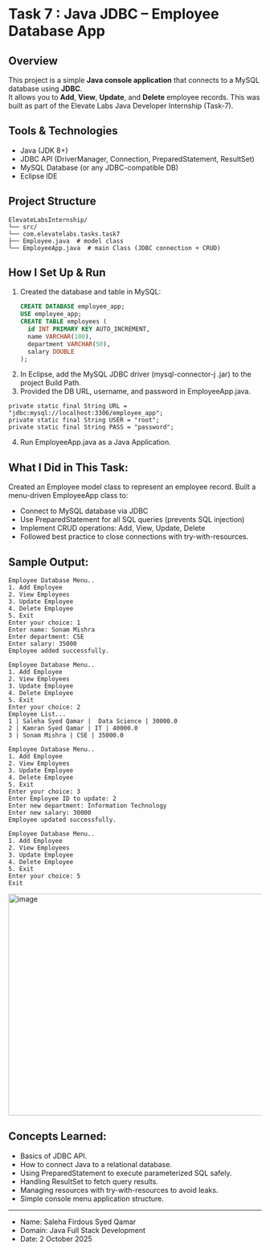 # Task 7 :  Java JDBC – Employee Database App

## Overview
This project is a simple **Java console application** that connects to a MySQL database using **JDBC**.  
It allows you to **Add**, **View**, **Update**, and **Delete** employee records.
This was built as part of the Elevate Labs Java Developer Internship (Task-7).

## Tools & Technologies
- Java (JDK 8+)
- JDBC API (DriverManager, Connection, PreparedStatement, ResultSet)
- MySQL Database (or any JDBC-compatible DB)
- Eclipse IDE

## Project Structure
```
ElevateLabsInternship/
└── src/
└── com.elevatelabs.tasks.task7
├── Employee.java  # model class
└── EmployeeApp.java  # main Class (JDBC connection + CRUD)
```


## How I Set Up & Run
1. Created the database and table in MySQL:
   ```sql
   CREATE DATABASE employee_app;
   USE employee_app;
   CREATE TABLE employees (
     id INT PRIMARY KEY AUTO_INCREMENT,
     name VARCHAR(100),
     department VARCHAR(50),
     salary DOUBLE
   );
 2. In Eclipse, add the MySQL JDBC driver (mysql-connector-j .jar) to the project Build Path.
 3. Provided the DB URL, username, and password in EmployeeApp.java.
 ```
private static final String URL = "jdbc:mysql://localhost:3306/employee_app";
private static final String USER = "root";
private static final String PASS = "password";
```
4. Run EmployeeApp.java as a Java Application.


## What I Did in This Task:
Created an Employee model class to represent an employee record.
Built a menu-driven EmployeeApp class to:
- Connect to MySQL database via JDBC
- Use PreparedStatement for all SQL queries (prevents SQL injection)
- Implement CRUD operations: Add, View, Update, Delete
- Followed best practice to close connections with try-with-resources.

## Sample Output:
```
Employee Database Menu..
1. Add Employee
2. View Employees
3. Update Employee
4. Delete Employee
5. Exit
Enter your choice: 1
Enter name: Sonam Mishra
Enter department: CSE
Enter salary: 35000
Employee added successfully.

Employee Database Menu..
1. Add Employee
2. View Employees
3. Update Employee
4. Delete Employee
5. Exit
Enter your choice: 2
Employee List...
1 | Saleha Syed Qamar |  Data Science | 30000.0
2 | Kamran Syed Qamar | IT | 40000.0
3 | Sonam Mishra | CSE | 35000.0

Employee Database Menu..
1. Add Employee
2. View Employees
3. Update Employee
4. Delete Employee
5. Exit
Enter your choice: 3
Enter Employee ID to update: 2
Enter new department: Information Technology
Enter new salary: 30000
Employee updated successfully.

Employee Database Menu..
1. Add Employee
2. View Employees
3. Update Employee
4. Delete Employee
5. Exit
Enter your choice: 5
Exit
```

<img width="993" height="441" alt="image" src="https://github.com/user-attachments/assets/c55ef3e7-4fa0-4ca4-9594-e8388efb1128" />


## Concepts Learned:
- Basics of JDBC API.
- How to connect Java to a relational database.
- Using PreparedStatement to execute parameterized SQL safely.
- Handling ResultSet to fetch query results.
- Managing resources with try-with-resources to avoid leaks.
- Simple console menu application structure.

----------------------------------------------------------------------------------------------------------------------------------------
- Name: Saleha Firdous Syed Qamar
- Domain: Java Full Stack Development
- Date: 2 October 2025




